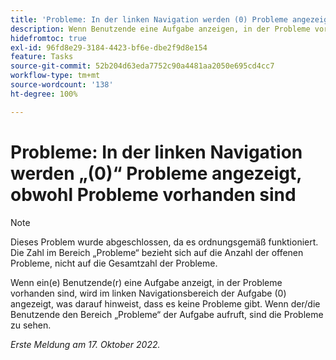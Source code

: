 ```yaml
---
title: 'Probleme: In der linken Navigation werden (0) Probleme angezeigt, obwohl Probleme vorhanden sind'
description: Wenn Benutzende eine Aufgabe anzeigen, in der Probleme vorhanden sind, wird im linken Navigationsbereich der Aufgabe (0) angezeigt, was bedeutet, dass es keine Probleme gibt. Wenn die Benutzenden den Bereich „Probleme“ der Aufgabe aufrufen, sind die Probleme zu sehen.
hidefromtoc: true
exl-id: 96fd8e29-3184-4423-bf6e-dbe2f9d8e154
feature: Tasks
source-git-commit: 52b204d63eda7752c90a4481aa2050e695cd4cc7
workflow-type: tm+mt
source-wordcount: '138'
ht-degree: 100%

---
```


# Probleme: In der linken Navigation werden „(0)“ Probleme angezeigt, obwohl Probleme vorhanden sind

>[!NOTE]
>
>Dieses Problem wurde abgeschlossen, da es ordnungsgemäß funktioniert. Die Zahl im Bereich „Probleme“ bezieht sich auf die Anzahl der offenen Probleme, nicht auf die Gesamtzahl der Probleme.

Wenn ein(e) Benutzende(r) eine Aufgabe anzeigt, in der Probleme vorhanden sind, wird im linken Navigationsbereich der Aufgabe (0) angezeigt, was darauf hinweist, dass es keine Probleme gibt. Wenn der/die Benutzende den Bereich „Probleme“ der Aufgabe aufruft, sind die Probleme zu sehen.

_Erste Meldung am 17. Oktober 2022._
